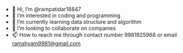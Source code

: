 - 👋 Hi, I’m @rampatidar18847
- 👀 I’m interested in coding and programming
- 🌱 I’m currently learning data structure and algorithm
- 💞️ I’m looking to collaborate on companies
- 📫 How to reach me through contact number 9981925968 or email ramshyam9981@gmail.com

<!---
rampatidar18847/rampatidar18847 is a ✨ special ✨ repository because its `README.md` (this file) appears on your GitHub profile.
You can click the Preview link to take a look at your changes.
--->
